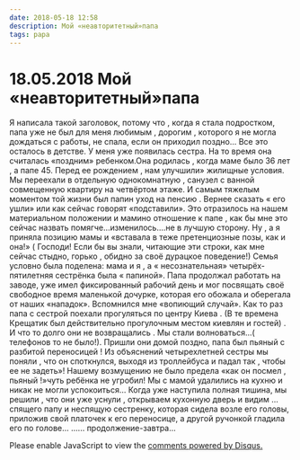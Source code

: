 ```yaml
---
date: 2018-05-18 12:58
description: Мой «неавторитетный»папа
tags: papa
---
```

# 18.05.2018 Мой «неавторитетный»папа

Я написала такой заголовок, потому что , когда я стала подростком, папа уже не был для меня любимым , дорогим , которого я не могла дождаться с работы, не спала, если он приходил поздно... Все это осталось в детстве.   У меня уже появилась  сестра. На то время она считалась «поздним» ребенком.Она родилась , когда маме было 36 лет , а папе 45. Перед ее рождением , нам улучшили» жилищные условия. Мы переехали в отдельную однокомнатную , санузел с ванной совмещенную квартиру на четвёртом этаже. И самым тяжелым моментом той жизни был папин уход на пенсию . Вернее сказать « его ушли» или как сейчас говорят «подставили». Это отразилось на нашем материальном положении и мамино отношение к папе , как бы мне это сейчас назвать помягче...изменилось....не в лучшую сторону.  Ну , а я приняла позицию мамы и «вставала в теже претенциозные позы, как и она!»  ( Господи! Если бы вы знали, читающие эти строки, как мне сейчас стыдно, горько , обидно за своё дурацкое поведение!) Семья условно была поделена:     мама и я , а « несознательная» четырёх-пятилетняя сестрёнка была « папиной».  Папа продолжал работать на заводе, уже имел фиксированный рабочий день и мог посвящать своё свободное время  маленькой дочурке, которая его обожала и оберегала от наших «нападок». Вспомнился мне «вопиющий случай». Как то раз папа с сестрой поехали прогуляться по центру Киева . (В те времена Крещатик был действительно прогулочным местом киевлян и гостей) . И что то долго они не возвращались . Мы стали волноваться...( телефонов то не было!).  Пришли они домой поздно, папа был пьяный с разбитой переносицей ! Из объяснений четырехлетней сестры мы поняли , что он споткнулся, выходя из троллейбуса и падал так , чтобы ее не задеть»!  Нашему возмущению не было предела «как он посмел , пьяный !»чуть ребёнка не угробил! Мы с мамой удалились на кухню и никак не могли успокоиться... Когда уже наступила полная тишина, мы решили , что они уже уснули , открываем кухонную дверь  и видим ... спящего папу и неспящую сестренку, которая сидела возле его головы, приложив свой платочек к его переносице, а другой ручонкой гладила его по голове...                                                    ...... продолжение-завтра...

<div id="disqus_thread"></div>
<script>
    /**
    *  RECOMMENDED CONFIGURATION VARIABLES: EDIT AND UNCOMMENT THE SECTION BELOW TO INSERT DYNAMIC VALUES FROM YOUR PLATFORM OR CMS.
    *  LEARN WHY DEFINING THESE VARIABLES IS IMPORTANT: https://disqus.com/admin/universalcode/#configuration-variables    */
    /*
    var disqus_config = function () {
    this.page.url = PAGE_URL;  // Replace PAGE_URL with your page's canonical URL variable
    this.page.identifier = PAGE_IDENTIFIER; // Replace PAGE_IDENTIFIER with your page's unique identifier variable
    };
    */
    (function() { // DON'T EDIT BELOW THIS LINE
    var d = document, s = d.createElement('script');
    s.src = 'https://irina-blog-1.disqus.com/embed.js';
    s.setAttribute('data-timestamp', +new Date());
    (d.head || d.body).appendChild(s);
    })();
</script>
<noscript>Please enable JavaScript to view the <a href="https://disqus.com/?ref_noscript">comments powered by Disqus.</a></noscript>
